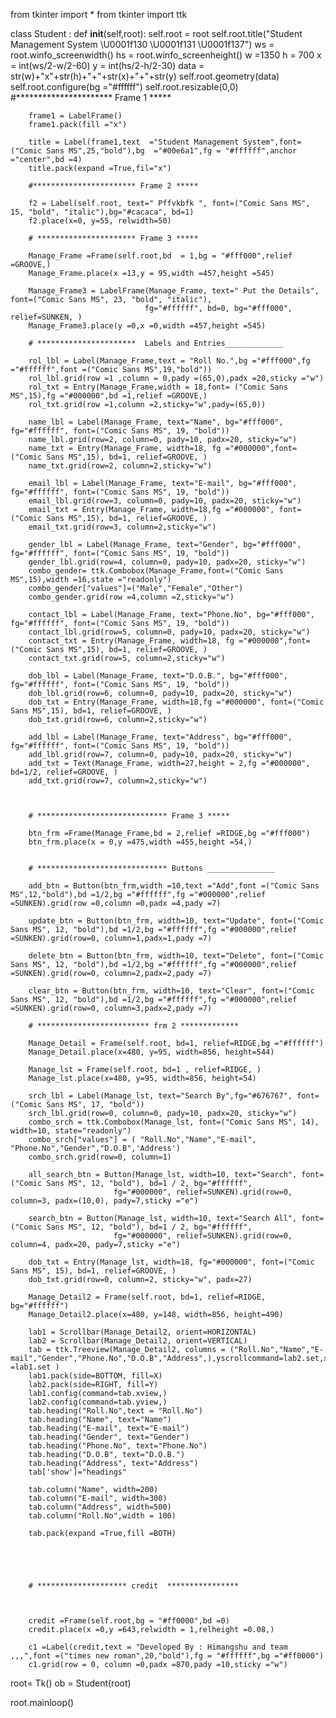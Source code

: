 
from tkinter import *
from tkinter import ttk

class Student :
    def __init__(self,root):
        self.root = root
        self.root.title("Student Management System \U0001f130 \U0001f131 \U0001f137")
        ws = root.winfo_screenwidth()
        hs = root.winfo_screenheight()
        w =1350
        h = 700
        x = int(ws/2-w/2-60)
        y = int(hs/2-h/2-30)
        data = str(w)+"x"+str(h)+"+"+str(x)+"+"+str(y)
        self.root.geometry(data)
        self.root.configure(bg ="#ffffff")
        self.root.resizable(0,0)
        #********************** Frame 1 *****

        frame1 = LabelFrame()
        frame1.pack(fill ="x")

        title = Label(frame1,text  ="Student Management System",font=("Comic Sans MS",25,"bold"),bg  ="#00e6a1",fg = "#ffffff",anchor ="center",bd =4)
        title.pack(expand =True,fil="x")

        #*********************** Frame 2 *****

        f2 = Label(self.root, text=" Pffvkbfk ", font=("Comic Sans MS", 15, "bold", "italic"),bg="#cacaca", bd=1)
        f2.place(x=0, y=55, relwidth=50)

        # ********************** Frame 3 *****

        Manage_Frame =Frame(self.root,bd  = 1,bg = "#fff000",relief =GROOVE,)
        Manage_Frame.place(x =13,y = 95,width =457,height =545)

        Manage_Frame3 = LabelFrame(Manage_Frame, text=" Put the Details", font=("Comic Sans MS", 23, "bold", "italic"),
                                  fg="#ffffff", bd=0, bg="#fff000", relief=SUNKEN, )
        Manage_Frame3.place(y =0,x =0,width =457,height =545)

        # **********************  Labels and Entries_____________

        rol_lbl = Label(Manage_Frame,text = "Roll No.",bg ="#fff000",fg ="#ffffff",font =("Comic Sans MS",19,"bold"))
        rol_lbl.grid(row =1 ,column = 0,pady =(65,0),padx =20,sticky ="w")
        rol_txt = Entry(Manage_Frame,width = 18,font= ("Comic Sans MS",15),fg ="#000000",bd =1,relief =GROOVE,)
        rol_txt.grid(row =1,column =2,sticky="w",pady=(65,0))

        name_lbl = Label(Manage_Frame, text="Name", bg="#fff000", fg="#ffffff", font=("Comic Sans MS", 19, "bold"))
        name_lbl.grid(row=2, column=0, pady=10, padx=20, sticky="w")
        name_txt = Entry(Manage_Frame, width=18, fg ="#000000",font=("Comic Sans MS",15), bd=1, relief=GROOVE, )
        name_txt.grid(row=2, column=2,sticky="w")

        email_lbl = Label(Manage_Frame, text="E-mail", bg="#fff000", fg="#ffffff", font=("Comic Sans MS", 19, "bold"))
        email_lbl.grid(row=3, column=0, pady=10, padx=20, sticky="w")
        email_txt = Entry(Manage_Frame, width=18,fg ="#000000", font=("Comic Sans MS",15), bd=1, relief=GROOVE, )
        email_txt.grid(row=3, column=2,sticky="w")

        gender_lbl = Label(Manage_Frame, text="Gender", bg="#fff000", fg="#ffffff", font=("Comic Sans MS", 19, "bold"))
        gender_lbl.grid(row=4, column=0, pady=10, padx=20, sticky="w")
        combo_gender= ttk.Combobox(Manage_Frame,font=("Comic Sans MS",15),width =16,state ="readonly")
        combo_gender["values"]=("Male","Female","Other")
        combo_gender.grid(row =4,column =2,sticky="w")

        contact_lbl = Label(Manage_Frame, text="Phone.No", bg="#fff000", fg="#ffffff", font=("Comic Sans MS", 19, "bold"))
        contact_lbl.grid(row=5, column=0, pady=10, padx=20, sticky="w")
        contact_txt = Entry(Manage_Frame, width=18, fg ="#000000",font=("Comic Sans MS",15), bd=1, relief=GROOVE, )
        contact_txt.grid(row=5, column=2,sticky="w")

        dob_lbl = Label(Manage_Frame, text="D.O.B.", bg="#fff000", fg="#ffffff", font=("Comic Sans MS", 19, "bold"))
        dob_lbl.grid(row=6, column=0, pady=10, padx=20, sticky="w")
        dob_txt = Entry(Manage_Frame, width=18,fg ="#000000", font=("Comic Sans MS",15), bd=1, relief=GROOVE, )
        dob_txt.grid(row=6, column=2,sticky="w")

        add_lbl = Label(Manage_Frame, text="Address", bg="#fff000", fg="#ffffff", font=("Comic Sans MS", 19, "bold"))
        add_lbl.grid(row=7, column=0, pady=10, padx=20, sticky="w")
        add_txt = Text(Manage_Frame, width=27,height = 2,fg ="#000000",  bd=1/2, relief=GROOVE, )
        add_txt.grid(row=7, column=2,sticky="w")



        # ***************************** Frame 3 *****

        btn_frm =Frame(Manage_Frame,bd = 2,relief =RIDGE,bg ="#fff000")
        btn_frm.place(x = 0,y =475,width =455,height =54,)


        # ***************************** Buttons _______________

        add_btn = Button(btn_frm,width =10,text ="Add",font =("Comic Sans MS",12,"bold"),bd =1/2,bg ="#ffffff",fg ="#000000",relief =SUNKEN).grid(row =0,column =0,padx =4,pady =7)

        update_btn = Button(btn_frm, width=10, text="Update", font=("Comic Sans MS", 12, "bold"),bd =1/2,bg ="#ffffff",fg ="#000000",relief =SUNKEN).grid(row=0, column=1,padx=1,pady =7)

        delete_btn = Button(btn_frm, width=10, text="Delete", font=("Comic Sans MS", 12, "bold"),bd =1/2,bg ="#ffffff",fg ="#000000",relief =SUNKEN).grid(row=0, column=2,padx=2,pady =7)

        clear_btn = Button(btn_frm, width=10, text="Clear", font=("Comic Sans MS", 12, "bold"),bd =1/2,bg ="#ffffff",fg ="#000000",relief =SUNKEN).grid(row=0, column=3,padx=2,pady =7)

        # ************************* frm 2 *************

        Manage_Detail = Frame(self.root, bd=1, relief=RIDGE,bg ="#ffffff")
        Manage_Detail.place(x=480, y=95, width=856, height=544)

        Manage_lst = Frame(self.root, bd=1 , relief=RIDGE, )
        Manage_lst.place(x=480, y=95, width=856, height=54)

        srch_lbl = Label(Manage_lst, text="Search By",fg="#676767", font=("Comic Sans MS", 17, "bold"))
        srch_lbl.grid(row=0, column=0, pady=10, padx=20, sticky="w")
        combo_srch = ttk.Combobox(Manage_lst, font=("Comic Sans MS", 14), width=10, state="readonly")
        combo_srch["values"] = ( "Roll.No","Name","E-mail", "Phone.No","Gender","D.O.B",'Address')
        combo_srch.grid(row=0, column=1)

        all_search_btn = Button(Manage_lst, width=10, text="Search", font=("Comic Sans MS", 12, "bold"), bd=1 / 2, bg="#ffffff",
                           fg="#000000", relief=SUNKEN).grid(row=0, column=3, padx=(10,0), pady=7,sticky ="e")

        search_btn = Button(Manage_lst, width=10, text="Search All", font=("Comic Sans MS", 12, "bold"), bd=1 / 2, bg="#ffffff",
                           fg="#000000", relief=SUNKEN).grid(row=0, column=4, padx=20, pady=7,sticky ="e")

        dob_txt = Entry(Manage_lst, width=18, fg="#000000", font=("Comic Sans MS", 15), bd=1, relief=GROOVE, )
        dob_txt.grid(row=0, column=2, sticky="w", padx=27)

        Manage_Detail2 = Frame(self.root, bd=1, relief=RIDGE, bg="#ffffff")
        Manage_Detail2.place(x=480, y=148, width=856, height=490)

        lab1 = Scrollbar(Manage_Detail2, orient=HORIZONTAL)
        lab2 = Scrollbar(Manage_Detail2, orient=VERTICAL)
        tab = ttk.Treeview(Manage_Detail2, columns = ("Roll.No","Name","E-mail","Gender","Phone.No","D.O.B","Address",),yscrollcommand=lab2.set,xscrollcommand =lab1.set )
        lab1.pack(side=BOTTOM, fill=X)
        lab2.pack(side=RIGHT, fill=Y)
        lab1.config(command=tab.xview,)
        lab2.config(command=tab.yview,)
        tab.heading("Roll.No",text = "Roll.No")
        tab.heading("Name", text="Name")
        tab.heading("E-mail", text="E-mail")
        tab.heading("Gender", text="Gender")
        tab.heading("Phone.No", text="Phone.No")
        tab.heading("D.O.B", text="D.O.B.")
        tab.heading("Address", text="Address")
        tab['show']="headings"

        tab.column("Name", width=200)
        tab.column("E-mail", width=300)
        tab.column("Address", width=500)
        tab.column("Roll.No",width = 100)

        tab.pack(expand =True,fill =BOTH)





        # ******************** credit  ****************



        credit =Frame(self.root,bg = "#ff0000",bd =0)
        credit.place(x =0,y =643,relwidth = 1,relheight =0.08,)

        c1 =Label(credit,text = "Developed By : Himangshu and team ,,,",font =("times new roman",20,"bold"),fg = "#ffffff",bg ="#ff0000")
        c1.grid(row = 0, column =0,padx =870,pady =10,sticky ="w")





root= Tk()
ob = Student(root)




root.mainloop()




































